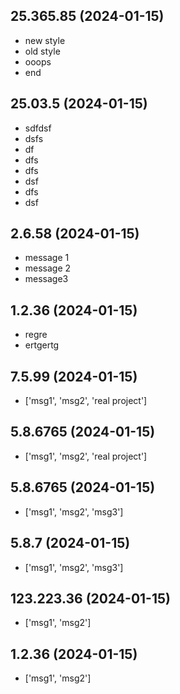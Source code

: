 ## 25.365.85 (2024-01-15)
- new style 
- old style 
- ooops 
- end

## 25.03.5 (2024-01-15)
- sdfdsf
- dsfs
- df
- dfs
- dfs
- dsf
- dfs
- dsf

## 2.6.58 (2024-01-15)
- message 1 
- message 2 
- message3

## 1.2.36 (2024-01-15)
- regre
- ertgertg

## 7.5.99 (2024-01-15)
- ['msg1', 'msg2', 'real project']

## 5.8.6765 (2024-01-15)
- ['msg1', 'msg2', 'real project']

## 5.8.6765 (2024-01-15)
- ['msg1', 'msg2', 'msg3']

## 5.8.7 (2024-01-15)
- ['msg1', 'msg2', 'msg3']

## 123.223.36 (2024-01-15)
- ['msg1', 'msg2']

## 1.2.36 (2024-01-15)
- ['msg1', 'msg2']

